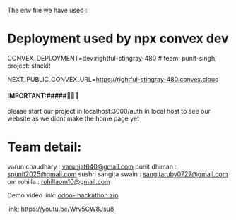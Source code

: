 The env file we have used :
# Deployment used by npx convex dev
CONVEX_DEPLOYMENT=dev:rightful-stingray-480 # team: punit-singh, project: stackit

NEXT_PUBLIC_CONVEX_URL=https://rightful-stingray-480.convex.cloud 

#### IMPORTANT:#####🚨🚨🚨
please start our project in localhost:3000/auth in local host to see our website as we didnt make the home page yet 




# Team detail:
varun chaudhary          : varunjat640@gmail.com
punit dhiman             : spunit2025@gmail.com
sushri sangita swain     : sangitaruby0727@gmail.com
om rohilla               : rohillaom10@gmail.com






Demo video link:
[odoo- hackathon.zip](https://github.com/user-attachments/files/21196147/odoo-.hackathon.zip)

link: https://youtu.be/Wrv5CW8Jsu8
